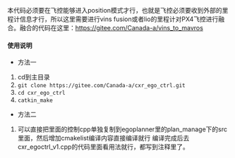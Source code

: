 本代码必须要在飞控能够进入position模式才行，也就是飞控必须要收到外部的里程计信息才行，所以这里需要进行vins fusion或者lio的里程计对PX4飞控进行融合。融合的代码在这里：https://gitee.com/Canada-a/vins_to_mavros

#### 使用说明
- 方法一
1.  cd到主目录
2.  `git clone https://gitee.com/Canada-a/cxr_ego_ctrl.git`
3.  `cd cxr_ego_ctrl`
4.  `catkin_make`
- 方法二
1. 可以直接把里面的控制cpp单独复制到egoplanner里的plan_manage下的src里面，然后增加cmakelist编译内容直接编译就行
编译完成后去cxr_egoctrl_v1.cpp的代码里面看用法就行，都写到注释里了。

### 